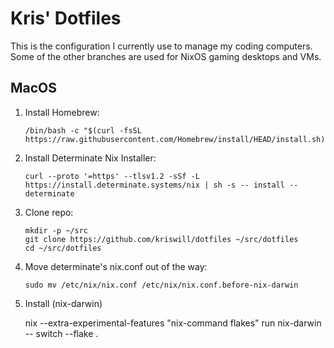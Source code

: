 # Kris' Dotfiles

This is the configuration I currently use to manage my coding computers.  Some of the other branches are used for NixOS gaming desktops and VMs.

## MacOS

1. Install Homebrew:

       /bin/bash -c "$(curl -fsSL https://raw.githubusercontent.com/Homebrew/install/HEAD/install.sh)"

2. Install Determinate Nix Installer:

       curl --proto '=https' --tlsv1.2 -sSf -L https://install.determinate.systems/nix | sh -s -- install --determinate

3. Clone repo:

       mkdir -p ~/src
       git clone https://github.com/kriswill/dotfiles ~/src/dotfiles
       cd ~/src/dotfiles

4. Move determinate's nix.conf out of the way:

       sudo mv /etc/nix/nix.conf /etc/nix/nix.conf.before-nix-darwin

5. Install (nix-darwin)

      nix --extra-experimental-features "nix-command flakes" run nix-darwin -- switch --flake .
